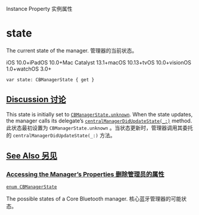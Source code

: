 Instance Property 实例属性

# state 

The current state of the manager.
管理器的当前状态。

iOS 10.0+iPadOS 10.0+Mac Catalyst 13.1+macOS 10.13+tvOS 10.0+visionOS 1.0+watchOS 3.0+

```
var state: CBManagerState { get }
```



## [Discussion 讨论](https://developer.apple.com/documentation/corebluetooth/cbmanager/state#Discussion)

This state is initially set to [`CBManagerState.unknown`](https://developer.apple.com/documentation/corebluetooth/cbmanagerstate/unknown). When the state updates, the manager calls its delegate’s [`centralManagerDidUpdateState(_:)`](https://developer.apple.com/documentation/corebluetooth/cbcentralmanagerdelegate/centralmanagerdidupdatestate(_:)) method.
此状态最初设置为 `CBManagerState.unknown` 。当状态更新时，管理器调用其委托的 `centralManagerDidUpdateState(_:)` 方法。



## [See Also 另见](https://developer.apple.com/documentation/corebluetooth/cbmanager/state#see-also)

### [Accessing the Manager’s Properties 删除管理员的属性](https://developer.apple.com/documentation/corebluetooth/cbmanager/state#Accessing-the-Managers-Properties)

[`enum CBManagerState`](https://developer.apple.com/documentation/corebluetooth/cbmanagerstate)

The possible states of a Core Bluetooth manager.
核心蓝牙管理器的可能状态。
